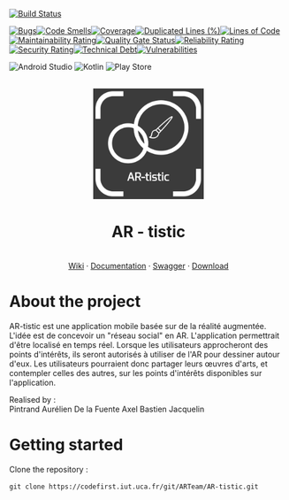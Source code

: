 [![Build Status](https://codefirst.iut.uca.fr/api/badges/ARTeam/AR-tistic/status.svg)](https://codefirst.iut.uca.fr/ARTeam/AR-tistic)

[![Bugs](https://codefirst.iut.uca.fr/sonar/api/project_badges/measure?project=ARTeam-SAE-3.01&metric=bugs&token=8659a314d35e27718ff33e61a213cd4a3f7b5543)](https://codefirst.iut.uca.fr/sonar/dashboard?id=ARTeam-SAE-3.01)[![Code Smells](https://codefirst.iut.uca.fr/sonar/api/project_badges/measure?project=ARTeam-SAE-3.01&metric=code_smells&token=8659a314d35e27718ff33e61a213cd4a3f7b5543)](https://codefirst.iut.uca.fr/sonar/dashboard?id=ARTeam-SAE-3.01)[![Coverage](https://codefirst.iut.uca.fr/sonar/api/project_badges/measure?project=ARTeam-SAE-3.01&metric=coverage&token=8659a314d35e27718ff33e61a213cd4a3f7b5543)](https://codefirst.iut.uca.fr/sonar/dashboard?id=ARTeam-SAE-3.01)[![Duplicated Lines (%)](https://codefirst.iut.uca.fr/sonar/api/project_badges/measure?project=ARTeam-SAE-3.01&metric=duplicated_lines_density&token=8659a314d35e27718ff33e61a213cd4a3f7b5543)](https://codefirst.iut.uca.fr/sonar/dashboard?id=ARTeam-SAE-3.01)[![Lines of Code](https://codefirst.iut.uca.fr/sonar/api/project_badges/measure?project=ARTeam-SAE-3.01&metric=ncloc&token=8659a314d35e27718ff33e61a213cd4a3f7b5543)](https://codefirst.iut.uca.fr/sonar/dashboard?id=ARTeam-SAE-3.01)[![Maintainability Rating](https://codefirst.iut.uca.fr/sonar/api/project_badges/measure?project=ARTeam-SAE-3.01&metric=sqale_rating&token=8659a314d35e27718ff33e61a213cd4a3f7b5543)](https://codefirst.iut.uca.fr/sonar/dashboard?id=ARTeam-SAE-3.01)[![Quality Gate Status](https://codefirst.iut.uca.fr/sonar/api/project_badges/measure?project=ARTeam-SAE-3.01&metric=alert_status&token=8659a314d35e27718ff33e61a213cd4a3f7b5543)](https://codefirst.iut.uca.fr/sonar/dashboard?id=ARTeam-SAE-3.01)[![Reliability Rating](https://codefirst.iut.uca.fr/sonar/api/project_badges/measure?project=ARTeam-SAE-3.01&metric=reliability_rating&token=8659a314d35e27718ff33e61a213cd4a3f7b5543)](https://codefirst.iut.uca.fr/sonar/dashboard?id=ARTeam-SAE-3.01)[![Security Rating](https://codefirst.iut.uca.fr/sonar/api/project_badges/measure?project=ARTeam-SAE-3.01&metric=security_rating&token=8659a314d35e27718ff33e61a213cd4a3f7b5543)](https://codefirst.iut.uca.fr/sonar/dashboard?id=ARTeam-SAE-3.01)[![Technical Debt](https://codefirst.iut.uca.fr/sonar/api/project_badges/measure?project=ARTeam-SAE-3.01&metric=sqale_index&token=8659a314d35e27718ff33e61a213cd4a3f7b5543)](https://codefirst.iut.uca.fr/sonar/dashboard?id=ARTeam-SAE-3.01)[![Vulnerabilities](https://codefirst.iut.uca.fr/sonar/api/project_badges/measure?project=ARTeam-SAE-3.01&metric=vulnerabilities&token=8659a314d35e27718ff33e61a213cd4a3f7b5543)](https://codefirst.iut.uca.fr/sonar/dashboard?id=ARTeam-SAE-3.01)

![Android Studio](https://img.shields.io/badge/Android%20Studio-3DDC84.svg?style=for-the-badge&logo=android-studio&logoColor=white) ![Kotlin](https://img.shields.io/badge/kotlin-%237F52FF.svg?style=for-the-badge&logo=kotlin&logoColor=white) ![Play Store](https://img.shields.io/badge/Google_Play-414141?style=for-the-badge&logo=google-play&logoColor=white)

<br />
<div align="center">
<img src="./Source/images/AT-tistic_Logo.png" alt="Logo" width="200" height="200">

<h1 align="center">AR - tistic</h1>

<br />
<a href="https://codefirst.iut.uca.fr/git/ARTeam/SAE-3.01/wiki">Wiki</a>
·
<a href="https://codefirst.iut.uca.fr/documentation/ARTeam/docusaurus/AR-tistic/">Documentation</a>
·
<a href="https://app.swaggerhub.com/apis/axdelafuen/AR-tistic/1.0.0">Swagger</a>
·
<a href="#">Download</a>

</div>

About the project
===

  <p>
AR-tistic est une application mobile basée sur de la réalité augmentée. L'idée est de concevoir un "réseau social" en AR. L'application permettrait d'être localisé en temps réel. Lorsque les utilisateurs approcheront des points d'intérêts, ils seront autorisés à utiliser de l'AR pour dessiner autour d'eux. Les utilisateurs pourraient donc partager leurs œuvres d'arts, et contempler celles des autres, sur les points d'intérêts disponibles sur l'application.
  </p>


<p>
Realised by :
<br>
Pintrand Aurélien
De la Fuente Axel
Bastien Jacquelin
</p>

Getting started
===

Clone the repository :

```
git clone https://codefirst.iut.uca.fr/git/ARTeam/AR-tistic.git
```
